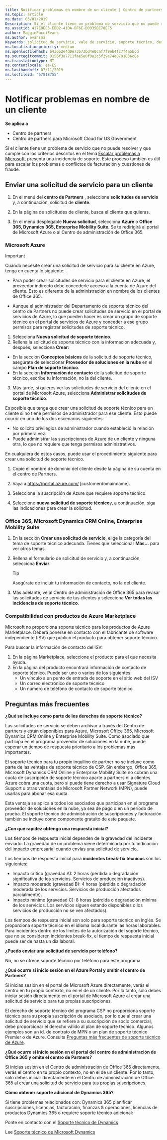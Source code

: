 ```yaml
---
title: Notificar problemas en nombre de un cliente | Centro de partners
ms.topic: article
ms.date: 03/01/2019
Description: Si el cliente tiene un problema de servicio que no puede resolver y que cumple con los criterios descritos en el tema Escalar problemas a Microsoft, presenta una incidencia de soporte.
ms.assetid: 417E8EE3-EBD2-41DA-BF6E-DD935BE78EF5
author: MaggiePucciEvans
ms.author: evansma
Keywords: solicitud de servicio, vale de servicio, soporte técnico, derecho de soporte técnico, Aobo, Azure Aobo
ms.localizationpriority: medium
ms.openlocfilehash: b43652e4d0e73b73bd4e0caf7f9eb4fc7f4a5bcd
ms.sourcegitcommit: 9156f3a7711fae5e0f9a2c5f29e74e8791836c8e
ms.translationtype: MT
ms.contentlocale: es-ES
ms.lasthandoff: 07/11/2019
ms.locfileid: "67818755"
---
```

# <a name="report-problems-on-behalf-of-a-customer"></a>Notificar problemas en nombre de un cliente

**Se aplica a**

-  Centro de partners
-  Centro de partners para Microsoft Cloud for US Government


Si el cliente tiene un problema de servicio que no puede resolver y que cumple con los criterios descritos en el tema [Escalar problemas a Microsoft](escalate-problems-to-microsoft.md), presenta una incidencia de soporte. Este proceso también es útil para escalar los problemas o conflictos de facturación y cuestiones de fraude.

## <a name="submit-a-service-request-for-a-customer"></a>Enviar una solicitud de servicio para un cliente

1.  En el menú del **centro de Partners** , seleccione **solicitudes de servicio** y, a continuación, solicitud de **cliente**. 

2.  En la página de solicitudes de cliente, busca el cliente que quieras.

3.  En el menú desplegable **Nueva solicitud**, selecciona **Azure** o **Office 365, Dynamics 365, Enterprise Mobility Suite**. Se te redirigirá al portal de Microsoft Azure o al Centro de administración de Office 365.

### <a name="microsoft-azure"></a>Microsoft Azure

> [!IMPORTANT]
> Cuando necesite crear una solicitud de servicio para su cliente en Azure, tenga en cuenta lo siguiente:
>
>- Para poder crear solicitudes de servicio para el cliente en Azure, el proveedor indirecto debe concederle acceso a la cuenta de Azure del cliente. Esto es diferente de la administración en nombre de los clientes de Office 365. 
>
>- Aunque el administrador del Departamento de soporte técnico del centro de Partners no puede crear solicitudes de servicio en el portal de servicios de Azure, lo que pueden hacer es crear un grupo de soporte técnico en el portal de servicios de Azure y conceder a ese grupo permisos para registrar solicitudes de soporte técnico.

1. Selecciona **Nueva solicitud de soporte técnico**.
2. Rellena la solicitud de soporte técnico con la información adecuada y, después, selecciona **Crear**:
-   En la sección **Conceptos básicos** de la solicitud de soporte técnico, asegúrate de seleccionar **Proveedor de soluciones en la nube** en el campo **Plan de soporte técnico**.
-   En la sección **Información de contacto** de la solicitud de soporte técnico, escribe tu información, no la del cliente.

3. Más tarde, si quieres ver las solicitudes de servicio del cliente en el portal de Microsoft Azure, selecciona **Administrar solicitudes de soporte técnico**.

Es posible que tenga que crear una solicitud de soporte técnico para un cliente si no tiene permisos de administrador para ese cliente. Esto puede ocurrir en uno de los dos escenarios siguientes: 
 
-   No solicitó privilegios de administrador cuando estableció la relación por primera vez.
-   Puede administrar las suscripciones de Azure de un cliente y ninguna otra, lo que no requiere que tenga permisos administrativos.
 
En cualquiera de estos casos, puede usar el procedimiento siguiente para crear una solicitud de soporte técnico. 

1. Copie el nombre de dominio del cliente desde la página de su cuenta en el centro de Partners.

2. Vaya a https://portal.azure.com/ [customerdomainname]. 

3. Seleccione la suscripción de Azure que requiere soporte técnico.

4. Seleccione **nueva solicitud de soporte técnico**y, a continuación, siga las indicaciones para crear la solicitud. 

 
### <a name="office-365-microsoft-dynamics-crm-online-enterprise-mobility-suite"></a>Office 365, Microsoft Dynamics CRM Online, Enterprise Mobility Suite

1. En la sección **Crear una solicitud de servicio**, elige la categoría del tema de soporte técnico adecuada. Tienes que seleccionar **Más...** para ver otros temas.    
2. Rellena el formulario de solicitud de servicio y, a continuación, selecciona **Enviar**.

   > [!TIP]
   > Asegúrate de incluir tu información de contacto, no la del cliente.

3. Más adelante, ve al Centro de administración de Office 365 para revisar las solicitudes de servicio de tus clientes y selecciona **Ver todas las incidencias de soporte técnico**.

### <a name="support-for-azure-marketplace-products"></a>Compatibilidad con productos de Azure Marketplace

Microsoft no proporciona soporte técnico para los productos de Azure Marketplace. Deberá ponerse en contacto con el fabricante de software independiente (ISV) que publicó el producto para obtener soporte técnico.

Para buscar la información de contacto del ISV:

1.  En la página Marketplace, seleccione el producto para el que necesita ayuda.
2.  En la página del producto encontrará información de contacto de soporte técnico. Puede ser uno o varios de los siguientes:
    - Un vínculo a un punto de entrada de soporte en el sitio web del ISV
    - Un correo electrónico de soporte técnico 
    - Un número de teléfono de contacto de soporte técnico

## <a name="faq"></a>Preguntas más frecuentes

**¿Qué se incluye como parte de los derechos de soporte técnico?**

Las solicitudes de servicio se deben archivar a través del Centro de partners y están disponibles para Azure, Microsoft Office 365, Microsoft Dynamics CRM Online y Enterprise Mobility Suite. Como asociado que participa en el programa proveedor de soluciones en la nube, puede esperar un tiempo de respuesta prioritario a los problemas más importantes.

El soporte técnico para tu propio inquilino de partner no se incluye como parte de las ventajas de soporte técnico de CSP. Sin embargo, Office 365, Microsoft Dynamics CRM Online y Enterprise Mobility Suite no cobran una cuota de suscripción de soporte técnico aparte a partners ni a clientes. Azure cobra una cuota, pero si puede tiene derecho a usar Signature Cloud Support u otras ventajas de Microsoft Partner Network (MPN), puede usarlas para abonar esa cuota.

Esta ventaja se aplica a todos los asociados que participan en el programa proveedor de soluciones en la nube, ya sea de pago o en un período de prueba. El soporte técnico de administración de suscripciones y facturación también se incluye como componente gratuito de este paquete.

**¿Con qué rapidez obtengo una respuesta inicial?**

Los tiempos de respuesta inicial dependen de la gravedad del incidente enviado. La gravedad de un problema viene determinada por tu indicación del impacto empresarial cuando envías una solicitud de servicio.

Los tiempos de respuesta inicial para **incidentes break-fix técnicos** son los siguientes:

-   Impacto crítico (gravedad A): 2 horas (pérdida o degradación significativa de los servicios. Servicios de producción inactivos).
-   Impacto moderado (gravedad B): 4 horas (pérdida o degradación moderada de los servicios. Servicios de producción afectados parcialmente).
-   Impacto mínimo (gravedad C): 8 horas (pérdida o degradación mínima de los servicios. Los servicios siguen estando disponibles o los servicios de producción no se ven afectados).

Los tiempos de respuesta inicial son solo para soporte técnico en inglés. Se proporciona soporte técnico en el idioma local durante las horas laborables.
Para incidentes dentro de los límites de la autorización del soporte técnico, que no se consideren incidentes break-fix, el tiempo de respuesta inicial puede ser de hasta un día laboral.

**¿Puedo enviar una solicitud de servicio por teléfono?**

No, no se ofrece soporte técnico por teléfono para este programa.

**¿Qué ocurre si inicio sesión en el Azure Portal y omitir el centro de Partners?**

Si inicias sesión en el portal de Microsoft Azure directamente, verás el centro en tu propio contexto, no en el de un cliente. Por lo tanto, solo debes iniciar sesión directamente en el portal de Microsoft Azure al crear una solicitud de servicio para tus propias suscripciones.

El derecho de soporte técnico del programa CSP no proporciona soporte técnico para su propia suscripción de asociado, por lo que al crear una solicitud de servicio que se refiere a su suscripción de socio comercial, debe proporcionar el derecho válido al plan de soporte técnico. Algunos ejemplos son un id. de contrato de MPN o un plan de soporte técnico Premier o de Azure. Consulta [Preguntas más frecuentes de soporte técnico de Azure](https://go.microsoft.com/fwlink/?LinkId=717532).

**¿Qué ocurre si inicio sesión en el portal del centro de administración de Office 365 y omite el centro de Partners?**

Si inicias sesión en el Centro de administración de Office 365 directamente, verás el centro en tu propio contexto, no en el de un cliente. Por lo tanto, solo debes iniciar directamente en el Centro de administración de Office 365 al crear una solicitud de servicio para tus propias suscripciones.

**Cómo obtener soporte adicional de Dynamics 365?**

Si tiene problemas relacionados con: Dynamics 365 planificar suscripciones, licencias, facturación, finanzas & operaciones, licencias de productos Dynamics 365 o requiere soporte técnico adicional:
 
Ponte en contacto con el [Soporte técnico de Dynamics](https://docs.microsoft.com/dynamics365/customer-engagement/admin/contact-technical-support)

Lee [Soporte técnico de Microsoft Dynamics](https://support.microsoft.com/help/4052881/faq-microsoft-dynamics-365-for-unified-operations-iur)



